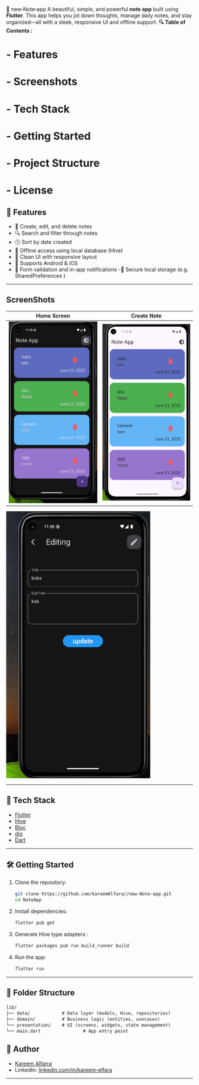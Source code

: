 📝 new‑Note‑app
A beautiful, simple, and powerful **note app** built using **Flutter**. This app helps you jot down thoughts, manage daily notes, and stay organized—all with a sleek, responsive UI and offline support.
**🔍 Table of Contents :**
#   - Features

#   - Screenshots

#   - Tech Stack
 
#   - Getting Started

#   - Project Structure

#   - License



## 🚀 Features

- 📝 Create, edit, and delete notes
- 🔍 Search and filter through notes
- 🕓 Sort by date created
- 💾 Offline access using local database (Hive)
- 🎨 Clean UI with responsive layout
- 📱 Supports Android & iOS
- 📱 Form validation and in-app notifications
-💾 Secure local storage (e.g. SharedPreferences )

---
## ScreenShots

| Home Screen | Create Note |
|-------------|-------------|
| ![DarkHome](assets/screenshots/Screenshot%202025-06-21%20235532.png) | ![lightHome](assets/screenshots/Screenshot%202025-06-21%20235555.png) | ![Create](assets/screenShots/Screenshot%202025-06-21%20235655.png) |
![editing](assets/screenshots/Screenshot%202025-06-21%20235619.png)


---
## 🧰 Tech Stack

- [Flutter](https://flutter.dev)
- [Hive](https://pub.dev/packages/hive)
- [Bloc](https://pub.dev/packages/flutter_bloc)
- [dio](https://pub.dev/packages/dio)
- [Dart](https://dart.dev)

---

## 🛠️ Getting Started

1. Clone the repository:
   ```bash
   git clone https://github.com/kareemAlfara//new-Note-app.git
   cd NoteApp
   ```

2. Install dependencies:
   ```bash
   flutter pub get
   ```

3. Generate Hive type adapters :
   ```bash
   flutter packages pub run build_runner build
   ```

4. Run the app:
   ```bash
   flutter run
   ```

---

## 📂 Folder Structure

```plaintext
lib/
├── data/            # Data layer (models, Hive, repositories)
├── domain/          # Business logic (entities, usecases)
└── presentation/    # UI (screens, widgets, state management)
└── main.dart                # App entry point
```



## 👤 Author

- [Kareem Alfarra](https://github.com/kareemAlfara/)
- LinkedIn: [linkedin.com/in/kareem-elfara](https://www.linkedin.com/in/kareem-elfara-2aa767337/)

---
